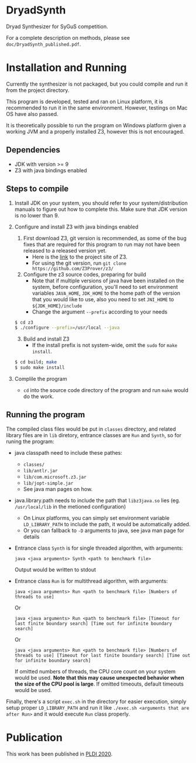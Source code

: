 # DryadSynth

Dryad Synthesizer for SyGuS competition.

For a complete description on methods, please see `doc/DryadSynth_published.pdf`.

# Installation and Running

Currently the synthesizer is not packaged, but you could compile and run it from the project directory.

This program is developed, tested and ran on Linux platform, it is recommended to run it in the same environment. However, testings on Mac OS have also passed.

It is theoretically possible to run the program on Windows platform given a working JVM and a properly installed Z3, however this is not encouraged.

## Dependencies

- JDK with version >= 9
- Z3 with java bindings enabled

## Steps to compile

1. Install JDK on your system, you should refer to your system/distribution manuals to figure out how to complete this. Make sure that JDK version is no lower than 9.
2. Configure and install Z3 with java bindings enabled
    1. First download Z3, git version is recommended, as some of the bug fixes that are required for this program to run may not have been released to a released version yet.
        - Here is the [link](https://github.com/Z3Prover/z3/) to the project site of Z3.
        - For using the git version, run `git clone https://github.com/Z3Prover/z3/`
    2. Configure the z3 source codes, preparing for build
        - Note that if multiple versions of java have been installed on the system, before configuration, you'll need to set environment variables `JAVA_HOME`, `JDK_HOME` to the home path of the version that you would like to use, also you need to set `JNI_HOME` to `${JDK_HOME}/include`
        - Change the argument `--prefix` according to your needs
    ```bash
    $ cd z3
    $ ./configure --prefix=/usr/local --java
    ```

    3. Build and install Z3
        - If the install prefix is not system-wide, omit the `sudo` for `make install`.
    ```bash
    $ cd build; make
    $ sudo make install
    ```
3. Complile the program
    - `cd` into the source code directory of the program and run `make` would do the work.

## Running the program

The compiled class files would be put in `classes` directory, and related library files are in `lib` diretory, entrance classes are `Run` and `Synth`, so for runing the program:

- java classpath need to include these pathes:
    - `classes/`
    - `lib/antlr.jar`
    - `lib/com.microsoft.z3.jar`
    - `lib/jopt-simple.jar`
    - See java man pages on how.
- java.library.path needs to include the path that `libz3java.so` lies (eg. `/usr/local/lib` in the metioned configuration)
    - On Linux platforms, you can simply set environment variable `LD_LIBRARY_PATH` to include the path, it would be automatically added.
    - Or you can fallback to `-D` arguments to java, see java man page for details
- Entrance class `Synth` is for single threaded algorithm, with arguments:
    
    ```
    java <java arguments> Synth <path to benchmark file>
    ```
    
    Output would be written to stdout

- Entrance class `Run` is for multithread algorithm, with arguments:
  
    ``` 
    java <java arguments> Run <path to benchmark file> [Numbers of threads to use]
    ```
  
    Or
  
    ```
    java <java arguments> Run <path to benchmark file> [Timeout for last finite boundary search] [Time out for infinite boundary search]
    ```
  
    Or
  
    ```
    java <java arguments> Run <path to benchmark file> [Numbers of threads to use] [Timeout for last finite boundary search] [Time out for infinite boundary search]
    ```

    If omitted numbers of threads, the CPU core count on your system would be used. **Note that this may cause unexpected behavior when the size of the CPU pool is large**. If omitted timeouts, default timeouts would be used.

Finally, there's a script `exec.sh` in the directory for easier execution, simply setup proper `LD_LIBRARY_PATH` and run it like
```./exec.sh <arguments that are after Run>```
and it would execute `Run` class properly.


# Publication

This work has been published in [PLDI 2020](https://dl.acm.org/doi/abs/10.1145/3385412.3386027).